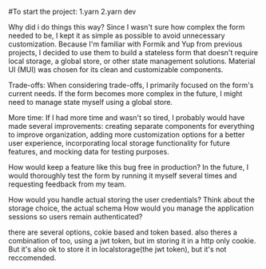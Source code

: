 #To start the project: 1.yarn 2.yarn dev

Why did i do things this way? Since I wasn't sure how complex the form needed to be, I kept it as simple as possible to avoid unnecessary customization. Because I'm familiar with Formik and Yup from previous projects, I decided to use them to build a stateless form that doesn't require local storage, a global store, or other state management solutions. Material UI (MUI) was chosen for its clean and customizable components.

Trade-offs: When considering trade-offs, I primarily focused on the form's current needs. If the form becomes more complex in the future, I might need to manage state myself using a global store.

More time: If I had more time and wasn't so tired, I probably would have made several improvements: creating separate components for everything to improve organization, adding more customization options for a better user experience, incorporating local storage functionality for future features, and mocking data for testing purposes.

How would keep a feature like this bug free in production? In the future, I would thoroughly test the form by running it myself several times and requesting feedback from my team.

How would you handle actual storing the user credentials? Think about the storage choice, the actual schema How would you manage the application sessions so users remain authenticated?

there are several options, cokie based and token based. also theres a combination of too, using a jwt token, but im storing it in a http only cookie. But it's also ok to store it in localstorage(the jwt token), but it's not reccomended.
